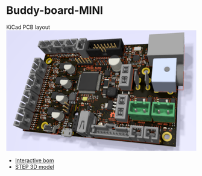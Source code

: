 # Buddy-board-MINI

KiCad PCB layout
![PCB](rev.1.0.0/BUDDY_v1.0.0.png)

* [Interactive bom](http://htmlpreview.github.io/?https://github.com/prusa3d/Buddy-board-MINI/blob/master/rev.1.0.0/ibom.html)
* [STEP 3D model](rev.1.0.0/BUDDY_v1.0.0.step)
